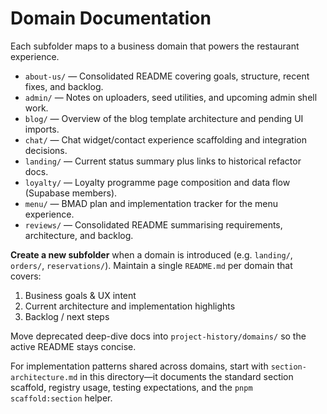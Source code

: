 # Domain Documentation

Each subfolder maps to a business domain that powers the restaurant experience.

- `about-us/` — Consolidated README covering goals, structure, recent fixes, and backlog.
- `admin/` — Notes on uploaders, seed utilities, and upcoming admin shell work.
- `blog/` — Overview of the blog template architecture and pending UI imports.
- `chat/` — Chat widget/contact experience scaffolding and integration decisions.
- `landing/` — Current status summary plus links to historical refactor docs.
- `loyalty/` — Loyalty programme page composition and data flow (Supabase members).
- `menu/` — BMAD plan and implementation tracker for the menu experience.
- `reviews/` — Consolidated README summarising requirements, architecture, and backlog.

**Create a new subfolder** when a domain is introduced (e.g. `landing/`, `orders/`, `reservations/`). Maintain a single `README.md` per domain that covers:
1. Business goals & UX intent
2. Current architecture and implementation highlights
3. Backlog / next steps

Move deprecated deep-dive docs into `project-history/domains/` so the active README stays concise.

For implementation patterns shared across domains, start with `section-architecture.md` in this directory—it documents the standard section scaffold, registry usage, testing expectations, and the `pnpm scaffold:section` helper.
